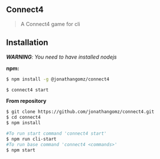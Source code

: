 ## Connect4
> A Connect4 game for cli

## Installation
***WARNING**: You need to have installed nodejs*

**npm:**
```bash
$ npm install -g @jonathangomz/connect4

$ connect4 start
```

**From repository**
```bash
$ git clone https://github.com/jonathangomz/connect4.git
$ cd connect4
$ npm install

#To run start command 'connect4 start'
$ npm run cli-start
#To run base command 'connect4 <commands>'
$ npm start
```